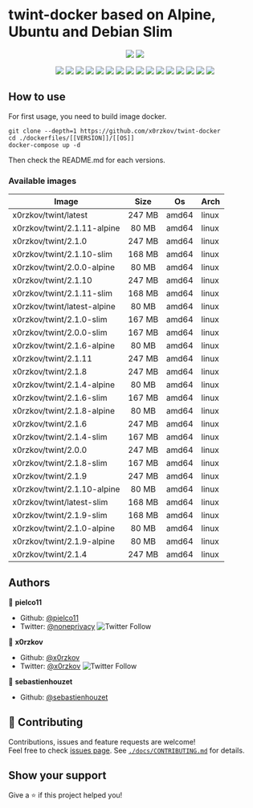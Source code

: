 # twint-docker based on Alpine, Ubuntu and Debian Slim

<p align="center">
    <a href="https://travis-ci.com/sebdah/x0rzkov/twint-docker"><img src="https://img.shields.io/travis/x0rzkov/twint-docker.svg" /></a>
    <a href="https://cloud.drone.io/x0rzkov/twint-docker"><img src="https://cloud.drone.io/api/badges/x0rzkov/twint-docker/status.svg?ref=refs/heads/alpine" /></a>
</p>

<p align="center">
    <a href="https://github.com/x0rzkov/twint-docker" alt="github all releases"><img src="https://img.shields.io/github/downloads/x0rzkov/twint-docker/total.svg" /></a>
    <a href="https://github.com/x0rzkov/twint-docker" alt="github latest release"><img src="https://img.shields.io/github/downloads/x0rzkov/twint-docker/latest/total.svg" /></a>
    <a href="https://github.com/x0rzkov/twint-docker" alt="github tag"><img src="https://img.shields.io/github/tag/x0rzkov/twint-docker.svg" /></a>
    <a href="https://github.com/x0rzkov/twint-docker" alt="github release"><img src="https://img.shields.io/github/release/x0rzkov/twint-docker.svg" /></a>
    <a href="https://github.com/x0rzkov/twint-docker" alt="github pre release"><img src="https://img.shields.io/github/release/x0rzkov/twint-docker/all.svg" /></a>
    <a href="https://github.com/x0rzkov/twint-docker" alt="github fork"><img src="https://img.shields.io/github/forks/x0rzkov/twint-docker.svg?style=social&label=Fork" /></a>
    <a href="https://github.com/x0rzkov/twint-docker" alt="github stars"><img src="https://img.shields.io/github/stars/x0rzkov/twint-docker.svg?style=social&label=Star" /></a>
    <a href="https://github.com/x0rzkov/twint-docker" alt="github watchers"><img src="https://img.shields.io/github/watchers/x0rzkov/twint-docker.svg?style=social&label=Watch" /></a>
    <a href="https://github.com/x0rzkov/twint-docker" alt="github open issues"><img src="https://img.shields.io/github/issues/x0rzkov/twint-docker.svg" /></a>
    <a href="https://github.com/x0rzkov/twint-docker" alt="github closed issues"><img src="https://img.shields.io/github/issues-closed/x0rzkov/twint-docker.svg" /></a>
    <a href="https://github.com/x0rzkov/twint-docker" alt="github open pr"><img src="https://img.shields.io/github/issues-pr/x0rzkov/twint-docker.svg" /></a>
    <a href="https://github.com/x0rzkov/twint-docker" alt="github closed pr"><img src="https://img.shields.io/github/issues-pr-closed/x0rzkov/twint-docker.svg" /></a>
    <a href="https://github.com/x0rzkov/twint-docker" alt="github contributors"><img src="https://img.shields.io/github/contributors/x0rzkov/twint-docker.svg" /></a>
    <a href="https://github.com/x0rzkov/twint-docker" alt="github license"><img src="https://img.shields.io/github/license/x0rzkov/twint-docker.svg" /></a>
    <a href="https://gitter.im/x0rzkov/twint-docker" alt="gitter chat room"><img src="https://badges.gitter.im/x0rzkov/twint-docker.svg" /></a>
    <a href="https://travis-ci.com/x0rzkov/twint-docker" alt="travis badge"><img src="https://img.shields.io/travis/x0rzkov/twint-docker.svg" /></a>
</p>

## How to use

For first usage, you need to build image docker.

```shell
git clone --depth=1 https://github.com/x0rzkov/twint-docker
cd ./dockerfiles/[[VERSION]]/[[OS]]
docker-compose up -d
```

Then check the README.md for each versions.

### Available images
| Image   |      Size      |  Os |  Arch |
|----------|:-------------:|------|------|
| x0rzkov/twint/latest | 247 MB | amd64 | linux |
| x0rzkov/twint/2.1.11-alpine | 80 MB | amd64 | linux |
| x0rzkov/twint/2.1.0 | 247 MB | amd64 | linux |
| x0rzkov/twint/2.1.10-slim | 168 MB | amd64 | linux |
| x0rzkov/twint/2.0.0-alpine | 80 MB | amd64 | linux |
| x0rzkov/twint/2.1.10 | 247 MB | amd64 | linux |
| x0rzkov/twint/2.1.11-slim | 168 MB | amd64 | linux |
| x0rzkov/twint/latest-alpine | 80 MB | amd64 | linux |
| x0rzkov/twint/2.1.0-slim | 167 MB | amd64 | linux |
| x0rzkov/twint/2.0.0-slim | 167 MB | amd64 | linux |
| x0rzkov/twint/2.1.6-alpine | 80 MB | amd64 | linux |
| x0rzkov/twint/2.1.11 | 247 MB | amd64 | linux |
| x0rzkov/twint/2.1.8 | 247 MB | amd64 | linux |
| x0rzkov/twint/2.1.4-alpine | 80 MB | amd64 | linux |
| x0rzkov/twint/2.1.6-slim | 167 MB | amd64 | linux |
| x0rzkov/twint/2.1.8-alpine | 80 MB | amd64 | linux |
| x0rzkov/twint/2.1.6 | 247 MB | amd64 | linux |
| x0rzkov/twint/2.1.4-slim | 167 MB | amd64 | linux |
| x0rzkov/twint/2.0.0 | 247 MB | amd64 | linux |
| x0rzkov/twint/2.1.8-slim | 167 MB | amd64 | linux |
| x0rzkov/twint/2.1.9 | 247 MB | amd64 | linux |
| x0rzkov/twint/2.1.10-alpine | 80 MB | amd64 | linux |
| x0rzkov/twint/latest-slim | 168 MB | amd64 | linux |
| x0rzkov/twint/2.1.9-slim | 168 MB | amd64 | linux |
| x0rzkov/twint/2.1.0-alpine | 80 MB | amd64 | linux |
| x0rzkov/twint/2.1.9-alpine | 80 MB | amd64 | linux |
| x0rzkov/twint/2.1.4 | 247 MB | amd64 | linux |

## Authors

👤 **pielco11**
* Github: [@pielco11](https://github.com/pielco11)
* Twitter: [@noneprivacy](https://twitter.com/noneprivacy) ![Twitter Follow](https://img.shields.io/twitter/follow/noneprivacy?label=Follow&style=social)

👤 **x0rzkov**
* Github: [@x0rzkov](https://github.com/x0rzkov)
* Twitter: [@x0rzkov](https://twitter.com/x0rzkov) ![Twitter Follow](https://img.shields.io/twitter/follow/x0rzkov?label=Follow&style=social)

👤 **sebastienhouzet**
* Github: [@sebastienhouzet](https://github.com/sebastienhouzet)


## 🤝 Contributing

Contributions, issues and feature requests are welcome!<br />Feel free to check [issues page](https://github.com/x0rzkov/twint-docker/issues).
See [`./docs/CONTRIBUTING.md`](https://github.com/x0rzkov/twint-dockers/blob/master/docs/CONTRIBUTING.md) for details.

## Show your support

Give a ⭐️ if this project helped you!

